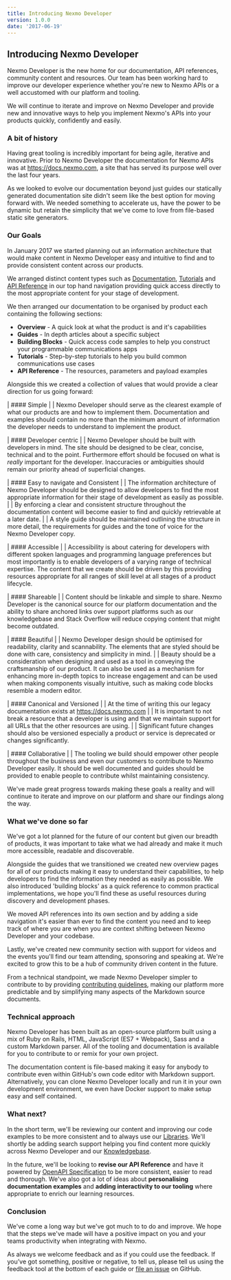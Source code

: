 ```yaml
---
title: Introducing Nexmo Developer
version: 1.0.0
date: '2017-06-19'
---
```


## Introducing Nexmo Developer

Nexmo Developer is the new home for our documentation, API references, community content and resources. Our team has been working hard to improve our developer experience whether you're new to Nexmo APIs or a well accustomed with our platform and tooling.

We will continue to iterate and improve on Nexmo Developer and provide new and innovative ways to help you implement Nexmo's APIs into your products quickly, confidently and easily.

### A bit of history

Having great tooling is incredibly important for being agile, iterative and innovative. Prior to Nexmo Developer the documentation for Nexmo APIs was at <https://docs.nexmo.com>, a site that has served its purpose well over the last four years.

As we looked to evolve our documentation beyond just guides our statically generated documentation site didn't seem like the best option for moving forward with. We needed something to accelerate us, have the power to be dynamic but retain the simplicity that we've come to love from file-based static site generators.

### Our Goals

In January 2017 we started planning out an information architecture that would make content in Nexmo Developer easy and intuitive to find and to provide consistent content across our products.

We arranged distinct content types such as [Documentation](/documentation), [Tutorials](/tutorials) and [API Reference](/api) in our top hand navigation providing quick access directly to the most appropriate content for your stage of development.

We then arranged our documentation to be organised by product each containing the following sections:

- **Overview** - A quick look at what the product is and it's capabilities
- **Guides** - In depth articles about a specific subject
- **Building Blocks** - Quick access code samples to help you construct your programmable communications apps
- **Tutorials** - Step-by-step tutorials to help you build common communications use cases
- **API Reference** - The resources, parameters and payload examples

Alongside this we created a collection of values that would provide a clear direction for us going forward:

| #### Simple
|
| Nexmo Developer should serve as the clearest example of what our products are and how to implement them. Documentation and examples should contain no more than the minimum amount of information the developer needs to understand to implement the product.

| #### Developer centric
|
| Nexmo Developer should be built with developers in mind. The site should be designed to be clear, concise, technical and to the point. Furthermore effort should be focused on what is *really* important for the developer. Inaccuracies or ambiguities should remain our priority ahead of superficial changes.

| #### Easy to navigate and Consistent
|
| The information architecture of Nexmo Developer should be designed to allow developers to find the most appropriate information for their stage of development as easily as possible.
|
| By enforcing a clear and consistent structure throughout the documentation content will become easier to find and quickly retrievable at a later date.
|
| A style guide should be maintained outlining the structure in more detail, the requirements for guides and the tone of voice for the Nexmo Developer copy.

| #### Accessible
|
| Accessibility is about catering for developers with different spoken languages and programming language preferences but most importantly is to enable developers of a varying range of technical expertise. The content that we create should be driven by this providing resources appropriate for all ranges of skill level at all stages of a product lifecycle.

| #### Shareable
|
| Content should be linkable and simple to share. Nexmo Developer is the canonical source for our platform documentation and the ability to share anchored links over support platforms such as our knowledgebase and Stack Overflow will reduce copying content that might become outdated.

| #### Beautiful
|
| Nexmo Developer design should be optimised for readability, clarity and scannability. The elements that are styled should be done with care, consistency and simplicity in mind.
|
| Beauty should be a consideration when designing and used as a tool in conveying the craftsmanship of our product. It can also be used as a mechanism for enhancing more in-depth topics to increase engagement and can be used when making components visually intuitive, such as making code blocks resemble a modern editor.

| #### Canonical and Versioned
|
| At the time of writing this our legacy documentation exists at <https://docs.nexmo.com>
|
| It is important to not break a resource that a developer is using and that we maintain support for all URLs that the other resources are using.
|
| Significant future changes should also be versioned especially a product or service is deprecated or changes significantly.

| #### Collaborative
|
| The tooling we build should empower other people throughout the business and even our customers to contribute to Nexmo Developer easily. It should be well documented and guides should be provided to enable people to contribute whilst maintaining consistency.

We've made great progress towards making these goals a reality and will continue to iterate and improve on our platform and share our findings along the way.

### What we've done so far

We've got a lot planned for the future of our content but given our breadth of products, it was important to take what we had already and make it much more accessible, readable and discoverable.

Alongside the guides that we transitioned we created new overview pages for all of our products making it easy to understand their capabilities, to help developers to find the information they needed as easily as possible. We also introduced 'building blocks' as a quick reference to common practical implementations, we hope you'll find these as useful resources during discovery and development phases.

We moved API references into its own section and by adding a side navigation it's easier than ever to find the content you need and to keep track of where you are when you are context shifting between Nexmo Developer and your codebase.

Lastly, we've created new community section with support for videos and the events you'll find our team attending, sponsoring and speaking at. We're excited to grow this to be a hub of community driven content in the future.

From a technical standpoint, we made Nexmo Developer simpler to contribute to by providing [contributing guidelines](/contribute), making our platform more predictable and by simplifying many aspects of the Markdown source documents.

### Technical approach

Nexmo Developer has been built as an open-source platform built using a mix of Ruby on Rails, HTML, JavaScript (ES7 + Webpack), Sass and a custom Markdown parser. All of the tooling and documentation is available for you to contribute to or remix for your own project.

The documentation content is file-based making it easy for anybody to contribute even within GitHub's own code editor with Markdown support. Alternatively, you can clone Nexmo Developer locally and run it in your own development environment, we even have Docker support to make setup easy and self contained.

### What next?

In the short term, we'll be reviewing our content and improving our code examples to be more consistent and to always use our [Libraries](/tools). We'll shortly be adding search support helping you find content more quickly across Nexmo Developer and our [Knowledgebase](https://help.nexmo.com).

In the future, we'll be looking to **revise our API Reference** and have it powered by [OpenAPI Specification](https://github.com/OAI/OpenAPI-Specification) to be more consistent, easier to read and thorough. We've also got a lot of ideas about **personalising documentation examples** and **adding interactivity to our tooling** where appropriate to enrich our learning resources.

### Conclusion

We've come a long way but we've got much to to do and improve. We hope that the steps we've made will have a positive impact on you and your teams productivity when integrating with Nexmo.

As always we welcome feedback and as if you could use the feedback. If you’ve got something, positive or negative, to tell us, please tell us using the feedback tool at the bottom of each guide or [file an issue](https://github.com/Nexmo/nexmo-developer/issues/new) on GitHub.

